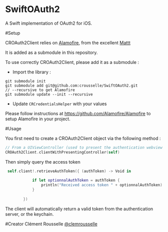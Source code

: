 SwiftOAuth2
===========

A Swift implementation of OAuth2 for iOS.

#Setup

CROAuth2Client relies on [Alamofire](https://github.com/Alamofire/Alamofire), from the excellent [Mattt](https://github.com/mattt)

It is added as a submodule in this repository.

To use correctly CROAuth2Client, please add it as a submodule :

- Import the library :
```
git submodule init 
git submodule add git@github.com:crousselle/SwiftOAuth2.git 
// --recursive to get Alamofire
git submodule update --init --recursive
```
- Update ```CRCredentialsHelper``` with your values 

Please follow instructions at https://github.com/Alamofire/Alamofire to setup Alamofire in your project.

#Usage 

You first need to create a CROAuth2Client object via the following method :

```swift
// From a UIViewController (used to present the authentication webview if necessary)
CROAuth2Client.clientWithPresentingController(self)
```

Then simply  query the access token 

```swift
 self.client!.retrieveAuthToken({ (authToken) -> Void in
            
            if let optionnalAuthToken = authToken {
                println("Received access token " + optionnalAuthToken)
            }
            
        })
```
The client will automatically return a valid token from the authentication server, or the keychain.

#Creator 
Clément Rousselle [@clemrousselle](https://twitter.com/clemrousselle)

